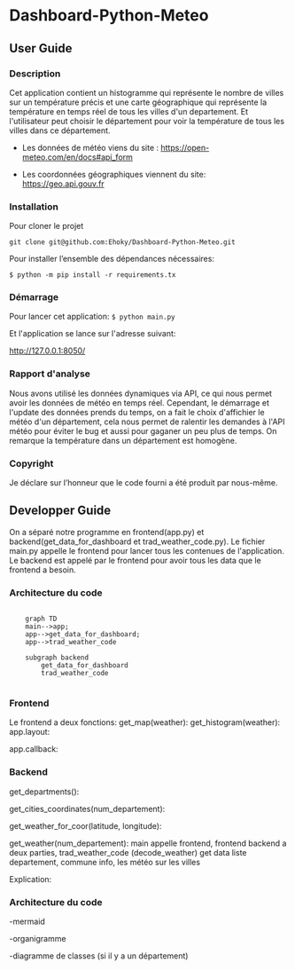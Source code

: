 # Dashboard-Python-Meteo

## User Guide

### Description

Cet application contient un histogramme qui représente le nombre de villes sur un température précis et une carte géographique qui représente la température en temps réel de tous les villes d'un departement.
Et l'utilisateur peut choisir le département pour voir la température de tous les villes dans ce département. 

- Les données de météo viens du site :
https://open-meteo.com/en/docs#api_form

- Les coordonnées géographiques viennent du site: https://geo.api.gouv.fr

### Installation

Pour cloner le projet 

``git clone git@github.com:Ehoky/Dashboard-Python-Meteo.git``

Pour installer l’ensemble des dépendances nécessaires:

``$ python -m pip install -r requirements.tx``

### Démarrage 

Pour lancer cet application:
``$ python main.py``

Et l'application se lance sur l'adresse suivant:

http://127.0.0.1:8050/

### Rapport d'analyse

Nous avons utilisé les données dynamiques via API, ce qui nous permet avoir les données de météo en temps réel. 
Cependant, le démarrage et l'update des données prends du temps, on a fait le choix d'affichier le météo d'un département, cela nous permet de ralentir les demandes à l'API météo pour éviter le bug et aussi pour gaganer un peu plus de temps.
On remarque la température dans un département est homogène. 

### Copyright

Je déclare sur l’honneur que le code fourni a été produit par nous-même.



## Developper Guide
On a séparé notre programme en frontend(app.py) et backend(get_data_for_dashboard et trad_weather_code.py).
Le fichier main.py appelle le frontend pour lancer tous les contenues de l'application. 
Le backend est appelé par le frontend pour avoir tous les data que le frontend a besoin. 

### Architecture du code
```mermaid 

    graph TD
    main-->app;
    app-->get_data_for_dashboard;
    app-->trad_weather_code

    subgraph backend
        get_data_for_dashboard
        trad_weather_code
    
```

### Frontend 
Le frontend a deux fonctions:
get_map(weather):
get_histogram(weather):
app.layout:

app.callback:

### Backend
get_departments():

get_cities_coordinates(num_departement):

get_weather_for_coor(latitude, longitude):


get_weather(num_departement):
main appelle frontend, frontend
backend a deux parties, trad_weather_code (decode_weather)
get data liste departement, commune info, les météo sur les villes 


Explication:
### Architecture du code

-mermaid

-organigramme

-diagramme de classes (si il y a un département)

